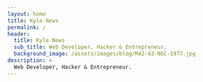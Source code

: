 ```yaml
---
layout: home
title: Kyle News
permalink: /
header:
  title: Kyle News
  sub_title: Web Developer, Hacker & Entrepreneur.
  background_image: /assets/images/blog/M42-43-NGC-1977.jpg
description: >
  Web Developer, Hacker & Entrepreneur.
---
```

